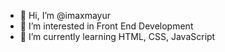 - 👋 Hi, I’m @imaxmayur
- 👀 I’m interested in Front End Development
- 🌱 I’m currently learning HTML, CSS, JavaScript


